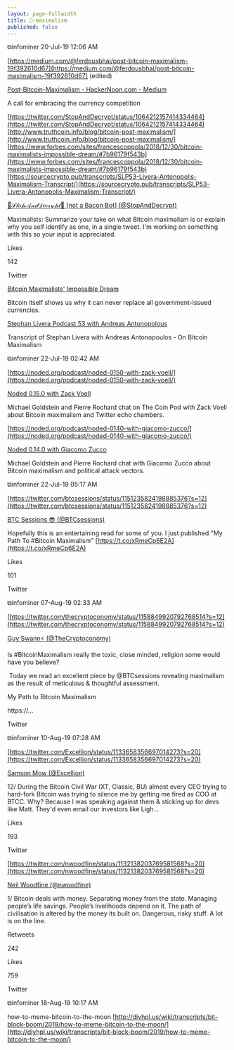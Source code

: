 ```yaml
---
layout: page-fullwidth
title: 🌽-maximalism
published: false
---
```


⧉infominer 20-Jul-19 12:06 AM

[https://medium.com/@ferdousbhai/post-bitcoin-maximalism-19f392610d67](https://medium.com/@ferdousbhai/post-bitcoin-maximalism-19f392610d67) (edited)

[Post-Bitcoin-Maximalism - HackerNoon.com - Medium](https://medium.com/@ferdousbhai/post-bitcoin-maximalism-19f392610d67)

A call for embracing the currency competition

[https://twitter.com/StopAndDecrypt/status/1064212157414334464](https://twitter.com/StopAndDecrypt/status/1064212157414334464) [http://www.truthcoin.info/blog/bitcoin-post-maximalism/](http://www.truthcoin.info/blog/bitcoin-post-maximalism/) [https://www.forbes.com/sites/francescoppola/2018/12/30/bitcoin-maximalists-impossible-dream/#7b96179f543b](https://www.forbes.com/sites/francescoppola/2018/12/30/bitcoin-maximalists-impossible-dream/#7b96179f543b) [https://sourcecrypto.pub/transcripts/SLP53-Livera-Antonopolis-Maximalism-Transcript/](https://sourcecrypto.pub/transcripts/SLP53-Livera-Antonopolis-Maximalism-Transcript/)

[🎀𝒮𝓉𝑜𝓅𝒜𝓃𝒹𝒟𝑒𝒸𝓇𝓎𝓅𝓉🎀 [not a Bacon Bot] (@StopAndDecrypt)](https://twitter.com/StopAndDecrypt)

Maximalists: Summarize your take on what Bitcoin maximalism is or explain why you self identify as one, in a single tweet. I'm working on something with this so your input is appreciated.

Likes

142

Twitter

[Bitcoin Maximalists' Impossible Dream](https://www.forbes.com/sites/francescoppola/2018/12/30/bitcoin-maximalists-impossible-dream/)

Bitcoin itself shows us why it can never replace all government-issued currencies.

[Stephan Livera Podcast 53 with Andreas Antonopolous](https://sourcecrypto.pub/transcripts/SLP53-Livera-Antonopolis-Maximalism-Transcript/)

Transcript of Stephan Livera with Andreas Antonopoulos - On Bitcoin Maximalism

⧉infominer 22-Jul-19 02:42 AM

[https://noded.org/podcast/noded-0150-with-zack-voell/](https://noded.org/podcast/noded-0150-with-zack-voell/)

[Noded 0.15.0 with Zack Voell](https://noded.org/podcast/noded-0150-with-zack-voell/)

Michael Goldstein and Pierre Rochard chat on The Coin Pod with Zack Voell about Bitcoin maximalism and Twitter echo chambers.

[https://noded.org/podcast/noded-0140-with-giacomo-zucco/](https://noded.org/podcast/noded-0140-with-giacomo-zucco/)

[Noded 0.14.0 with Giacomo Zucco](https://noded.org/podcast/noded-0140-with-giacomo-zucco/)

Michael Goldstein and Pierre Rochard chat with Giacomo Zucco about Bitcoin maximalism and political attack vectors.

⧉infominer 22-Jul-19 05:17 AM

[https://twitter.com/btcsessions/status/1151235824198885376?s=12](https://twitter.com/btcsessions/status/1151235824198885376?s=12)

[BTC Sessions 😎 (@BTCsessions)](https://twitter.com/BTCsessions)

Hopefully this is an entertaining read for some of you. I just published "My Path To #Bitcoin Maximalism" [https://t.co/xRmeCp6E2A](https://t.co/xRmeCp6E2A)

Likes

101

Twitter

⧉infominer 07-Aug-19 02:33 AM

[https://twitter.com/thecryptoconomy/status/1158849920792768514?s=12](https://twitter.com/thecryptoconomy/status/1158849920792768514?s=12)

[Guy Swann⚡ (@TheCryptoconomy)](https://twitter.com/TheCryptoconomy)

Is #BitcoinMaximalism really the toxic, close minded, religion some would have you believe?

️ Today we read an excellent piece by @BTCsessions revealing maximalism as the result of meticulous & thoughtful assessment.

️My Path to Bitcoin Maximalism

https://...

Twitter

⧉infominer 10-Aug-19 07:28 AM

[https://twitter.com/Excellion/status/1133658356697014273?s=20](https://twitter.com/Excellion/status/1133658356697014273?s=20)

[Samson Mow (@Excellion)](https://twitter.com/Excellion)

12/ During the Bitcoin Civil War (XT, Classic, BU) almost every CEO trying to hard-fork Bitcoin was trying to silence me by getting me fired as COO at BTCC. Why? Because I was speaking against them & sticking up for devs like Matt. They'd even email our investors like Ligh...

Likes

193

Twitter

[https://twitter.com/nwoodfine/status/1132138203769581568?s=20](https://twitter.com/nwoodfine/status/1132138203769581568?s=20)

[Neil Woodfine (@nwoodfine)](https://twitter.com/nwoodfine)

1/ Bitcoin deals with money. Separating money from the state. Managing people’s life savings. People’s livelihoods depend on it. The path of civilisation is altered by the money its built on. Dangerous, risky stuff. A lot is on the line.

Retweets

242

Likes

759

Twitter

⧉infominer 18-Aug-19 10:17 AM

how-to-meme-bitcoin-to-the-moon [http://diyhpl.us/wiki/transcripts/bit-block-boom/2019/how-to-meme-bitcoin-to-the-moon/](http://diyhpl.us/wiki/transcripts/bit-block-boom/2019/how-to-meme-bitcoin-to-the-moon/)